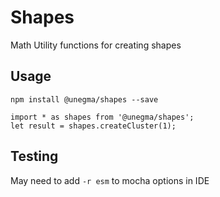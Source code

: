 # Shapes
Math Utility functions for creating shapes

## Usage

`npm install @unegma/shapes --save`

```
import * as shapes from '@unegma/shapes';
let result = shapes.createCluster(1);
```

## Testing
May need to add `-r esm` to mocha options in IDE
